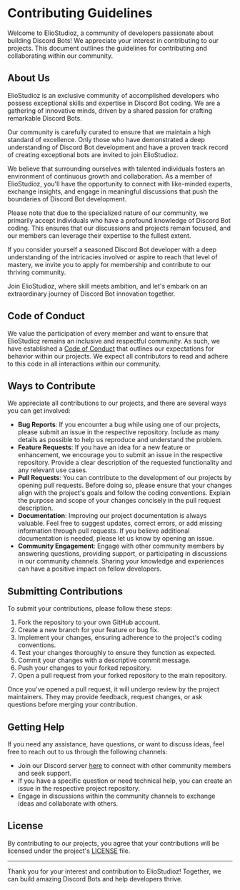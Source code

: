# Contributing Guidelines

Welcome to ElioStudioz, a community of developers passionate about building Discord Bots! We appreciate your interest in contributing to our projects. This document outlines the guidelines for contributing and collaborating within our community.

## About Us

ElioStudioz is an exclusive community of accomplished developers who possess exceptional skills and expertise in Discord Bot coding. We are a gathering of innovative minds, driven by a shared passion for crafting remarkable Discord Bots.

Our community is carefully curated to ensure that we maintain a high standard of excellence. Only those who have demonstrated a deep understanding of Discord Bot development and have a proven track record of creating exceptional bots are invited to join ElioStudioz.

We believe that surrounding ourselves with talented individuals fosters an environment of continuous growth and collaboration. As a member of ElioStudioz, you'll have the opportunity to connect with like-minded experts, exchange insights, and engage in meaningful discussions that push the boundaries of Discord Bot development.

Please note that due to the specialized nature of our community, we primarily accept individuals who have a profound knowledge of Discord Bot coding. This ensures that our discussions and projects remain focused, and our members can leverage their expertise to the fullest extent.

If you consider yourself a seasoned Discord Bot developer with a deep understanding of the intricacies involved or aspire to reach that level of mastery, we invite you to apply for membership and contribute to our thriving community.

Join ElioStudioz, where skill meets ambition, and let's embark on an extraordinary journey of Discord Bot innovation together.


## Code of Conduct

We value the participation of every member and want to ensure that ElioStudioz remains an inclusive and respectful community. As such, we have established a [Code of Conduct](CODE_OF_CONDUCT.md) that outlines our expectations for behavior within our projects. We expect all contributors to read and adhere to this code in all interactions within our community.

## Ways to Contribute

We appreciate all contributions to our projects, and there are several ways you can get involved:

- **Bug Reports**: If you encounter a bug while using one of our projects, please submit an issue in the respective repository. Include as many details as possible to help us reproduce and understand the problem.
- **Feature Requests**: If you have an idea for a new feature or enhancement, we encourage you to submit an issue in the respective repository. Provide a clear description of the requested functionality and any relevant use cases.
- **Pull Requests**: You can contribute to the development of our projects by opening pull requests. Before doing so, please ensure that your changes align with the project's goals and follow the coding conventions. Explain the purpose and scope of your changes concisely in the pull request description.
- **Documentation**: Improving our project documentation is always valuable. Feel free to suggest updates, correct errors, or add missing information through pull requests. If you believe additional documentation is needed, please let us know by opening an issue.
- **Community Engagement**: Engage with other community members by answering questions, providing support, or participating in discussions in our community channels. Sharing your knowledge and experiences can have a positive impact on fellow developers.

## Submitting Contributions

To submit your contributions, please follow these steps:

1. Fork the repository to your own GitHub account.
2. Create a new branch for your feature or bug fix.
3. Implement your changes, ensuring adherence to the project's coding conventions.
4. Test your changes thoroughly to ensure they function as expected.
5. Commit your changes with a descriptive commit message.
6. Push your changes to your forked repository.
7. Open a pull request from your forked repository to the main repository.

Once you've opened a pull request, it will undergo review by the project maintainers. They may provide feedback, request changes, or ask questions before merging your contribution.

## Getting Help

If you need any assistance, have questions, or want to discuss ideas, feel free to reach out to us through the following channels:

- Join our Discord server [here](https://discord.gg/elio) to connect with other community members and seek support.
- If you have a specific question or need technical help, you can create an issue in the respective project repository.
- Engage in discussions within the community channels to exchange ideas and collaborate with others.

## License

By contributing to our projects, you agree that your contributions will be licensed under the project's [LICENSE](LICENSE) file.

---

Thank you for your interest and contribution to ElioStudioz! Together, we can build amazing Discord Bots and help developers thrive.
